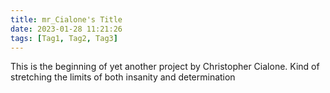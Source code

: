 ```yaml
---
title: mr_Cialone's Title
date: 2023-01-28 11:21:26
tags: [Tag1, Tag2, Tag3]
---
```

This is the beginning of yet another project by Christopher Cialone. Kind of stretching the limits of both insanity and determination